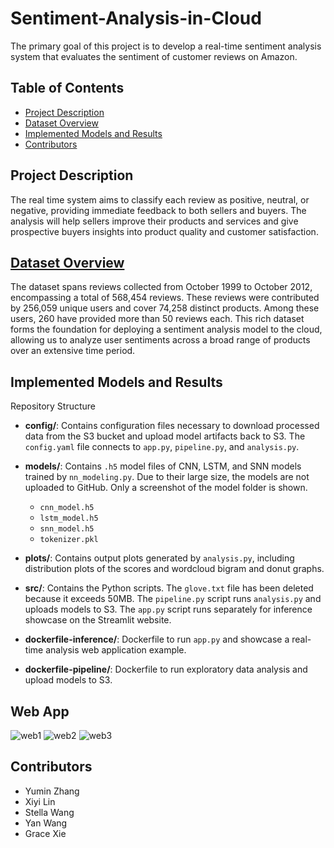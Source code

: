 # Sentiment-Analysis-in-Cloud
The primary goal of this project is to develop a real-time sentiment analysis system that evaluates the sentiment of customer reviews on Amazon. 

## Table of Contents
- [Project Description](#project-description)
- [Dataset Overview](#dataset-overview)
- [Implemented Models and Results](#implemented-models-and-results)
- [Contributors](#contributors)

## Project Description
The real time system aims to classify each review as positive, neutral, or negative, providing immediate feedback to both sellers and buyers. The analysis will help sellers improve their products and services and give prospective buyers insights into product quality and customer satisfaction.

## [Dataset Overview](https://www.kaggle.com/datasets/snap/amazon-fine-food-reviews)
The dataset spans reviews collected from October 1999 to October 2012, encompassing a total of 568,454 reviews. These reviews were contributed by 256,059 unique users and cover 74,258 distinct products. Among these users, 260 have provided more than 50 reviews each. This rich dataset forms the foundation for deploying a sentiment analysis model to the cloud, allowing us to analyze user sentiments across a broad range of products over an extensive time period.

## Implemented Models and Results
Repository Structure

- **config/**: Contains configuration files necessary to download processed data from the S3 bucket and upload model artifacts back to S3. The `config.yaml` file connects to `app.py`, `pipeline.py`, and `analysis.py`.

- **models/**: Contains `.h5` model files of CNN, LSTM, and SNN models trained by `nn_modeling.py`. Due to their large size, the models are not uploaded to GitHub. Only a screenshot of the model folder is shown.
  - `cnn_model.h5`
  - `lstm_model.h5`
  - `snn_model.h5`
  - `tokenizer.pkl`

- **plots/**: Contains output plots generated by `analysis.py`, including distribution plots of the scores and wordcloud bigram and donut graphs.

- **src/**: Contains the Python scripts. The `glove.txt` file has been deleted because it exceeds 50MB. The `pipeline.py` script runs `analysis.py` and uploads models to S3. The `app.py` script runs separately for inference showcase on the Streamlit website.

- **dockerfile-inference/**: Dockerfile to run `app.py` and showcase a real-time analysis web application example.

- **dockerfile-pipeline/**: Dockerfile to run exploratory data analysis and upload models to S3.

## Web App
![web1](https://github.com/MSIA/Cloud_Proj_Group6/assets/60202992/76092b27-3c03-4108-92af-7ad551757486)
![web2](https://github.com/MSIA/Cloud_Proj_Group6/assets/60202992/a025c300-58bb-4dfa-a9b7-741e43fa37ad)
![web3](https://github.com/MSIA/Cloud_Proj_Group6/assets/60202992/bbbc029c-a5dd-4474-a7a4-cc20b98fdb7b)


## Contributors
- Yumin Zhang
- Xiyi Lin
- Stella Wang
- Yan Wang
- Grace Xie
